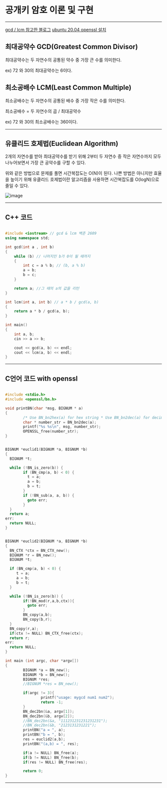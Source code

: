 # 공개키 암호 이론 및 구현

---

[gcd / lcm 참고한 블로그](https://myjamong.tistory.com/138)
[ubuntu 20.04 openssl 설치](https://hothoony.tistory.com/1022)

## 최대공약수 GCD(Greatest Common Divisor)
최대공약수는 두 자연수의 공통된 약수 중 가장 큰 수를 의미한다.

ex) 72 와 30의 최대공약수는 6이다.


## 최소공배수 LCM(Least Common Multiple)
최소공배수는 두 자연수의 공통된 배수 중 가장 작은 수를 의미한다.

최소공배수 = 두 자연수의 곱 / 최대공약수

ex) 72 와 30의 최소공배수는 360이다.

---

## 유클리드 호제법(Euclidean Algorithm)
2개의 자연수를 받아 최대공약수를 받기 위해 2부터 두 자연수 중 작은 자연수까지 모두 나누어보면서 가장 큰 공약수를 구할 수 있다.

위와 같은 방법으로 문제를 풀면 시간복잡도는 O(N)이 된다. 나쁜 방법은 아니지만 효율을 높이기 위해 유클리드 호제법이란 알고리즘을 사용하면 시간복잡도를 O(logN)으로 줄일 수 있다.

![image](https://user-images.githubusercontent.com/37138188/126351399-b43caf2f-7937-4060-a42c-3061b88a5f20.png)

---

## C++ 코드

``` C++

#include <iostream> // gcd & lcm 백준 2609
using namespace std;

int gcd(int a , int b)
{
	while (b) // 나머지인 b가 0이 될 때까지 
	{
		int c = a % b; // (b, a % b)
		a = b;
		b = c;
	}

	return a; //그 때의 a의 값을 리턴
}

int lcm(int a, int b) // a * b / gcd(a, b)
{
	return a * b / gcd(a, b);
}

int main()
{
	int a, b;
	cin >> a >> b;

	cout << gcd(a, b) << endl;
	cout << lcm(a, b) << endl;
}

```

---

## C언어 코드 with openssl

``` C

#include <stdio.h>
#include <openssl/bn.h>

void printBN(char *msg, BIGNUM * a)
{
        /* Use BN_bn2hex(a) for hex string * Use BN_bn2dec(a) for decimal string */
        char * number_str = BN_bn2dec(a);
        printf("%s %s\n", msg, number_str);
        OPENSSL_free(number_str);
}


BIGNUM *euclid1(BIGNUM *a, BIGNUM *b)
{
  BIGNUM *t;

  while (!BN_is_zero(b)) {
        if (BN_cmp(a, b) < 0) {
          t = a;
          a = b;
          b = t;
        }
        if (!BN_sub(a, a, b)) {
          goto err;
        }
  }
  return a;
err:
  return NULL;
}


BIGNUM *euclid2(BIGNUM *a, BIGNUM *b)
{
  BN_CTX *ctx = BN_CTX_new();
  BIGNUM *r = BN_new();
  BIGNUM *t;

  if (BN_cmp(a, b) < 0) {
     t = a;
     a = b;
     b = t;
  }

  while (!BN_is_zero(b)) {
        if(!BN_mod(r,a,b,ctx)){
          goto err;
        }
        BN_copy(a,b);
        BN_copy(b,r);
  }
  BN_copy(r,a);
  if(ctx != NULL) BN_CTX_free(ctx);
  return r;
err:
  return NULL;
}

int main (int argc, char *argv[])
{
        BIGNUM *a = BN_new();
        BIGNUM *b = BN_new();
        BIGNUM *res;
        //BIGNUM *res = BN_new();

        if(argc != 3){
                printf("usage: mygcd num1 num2");
                return -1;
        }
        BN_dec2bn(&a, argv[1]);
        BN_dec2bn(&b, argv[2]);
        //BN_dec2bn(&a, "111231231231231231");
        //BN_dec2bn(&b, "2123131231221");
        printBN("a = ", a);
        printBN("b = ", b);
        res = euclid2(a,b);
        printBN("(a,b) = ", res);

        if(a != NULL) BN_free(a);
        if(b != NULL) BN_free(b);
        if(res != NULL) BN_free(res);

        return 0;
}

```

---